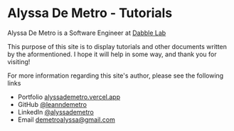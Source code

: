 # Alyssa De Metro - Tutorials

Alyssa De Metro is a Software Engineer at [Dabble Lab](https://dabblelab.com/)

This purpose of this site is to display tutorials and other documents written by the aformentioned. I hope it will help in some way, and thank you for visiting!

For more information regarding this site's author, please see the following links

- Portfolio [alyssademetro.vercel.app](https://alyssademetro.vercel.app)
- GitHub [@leanndemetro](https://github.com/leanndemetro)
- LinkedIn [@alyssademetro](https://linkedin.com/in/alyssademetro)
- Email [demetroalyssa@gmail.com](mailto:demetroalyssa@gmail.com)